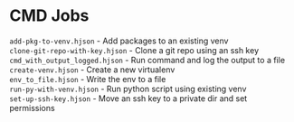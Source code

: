 # CMD Jobs   
  
`add-pkg-to-venv.hjson` - Add packages to an existing venv  
`clone-git-repo-with-key.hjson` - Clone a git repo using an ssh key  
`cmd_with_output_logged.hjson` - Run command and log the output to a file  
`create-venv.hjson` - Create a new virtualenv  
`env_to_file.hjson` - Write the env to a file  
`run-py-with-venv.hjson` - Run python script using existing venv  
`set-up-ssh-key.hjson` - Move an ssh key to a private dir and set permissions  
  
